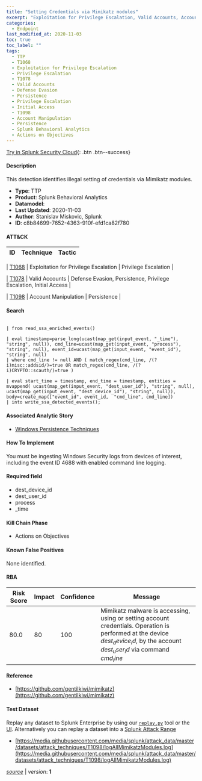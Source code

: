 ```yaml
---
title: "Setting Credentials via Mimikatz modules"
excerpt: "Exploitation for Privilege Escalation, Valid Accounts, Account Manipulation"
categories:
  - Endpoint
last_modified_at: 2020-11-03
toc: true
toc_label: ""
tags:
  - TTP
  - T1068
  - Exploitation for Privilege Escalation
  - Privilege Escalation
  - T1078
  - Valid Accounts
  - Defense Evasion
  - Persistence
  - Privilege Escalation
  - Initial Access
  - T1098
  - Account Manipulation
  - Persistence
  - Splunk Behavioral Analytics
  - Actions on Objectives
---
```




[Try in Splunk Security Cloud](https://www.splunk.com/en_us/cyber-security.html){: .btn .btn--success}

#### Description

This detection identifies illegal setting of credentials via Mimikatz modules.

- **Type**: TTP
- **Product**: Splunk Behavioral Analytics
- **Datamodel**: 
- **Last Updated**: 2020-11-03
- **Author**: Stanislav Miskovic, Splunk
- **ID**: c8b84699-7652-4363-910f-efd1ca82f780


#### ATT&CK

| ID          | Technique   | Tactic         |
| ----------- | ----------- |--------------- |

| [T1068](https://attack.mitre.org/techniques/T1068/) | Exploitation for Privilege Escalation | Privilege Escalation |



| [T1078](https://attack.mitre.org/techniques/T1078/) | Valid Accounts | Defense Evasion, Persistence, Privilege Escalation, Initial Access |



| [T1098](https://attack.mitre.org/techniques/T1098/) | Account Manipulation | Persistence |





#### Search

```

| from read_ssa_enriched_events()

| eval timestamp=parse_long(ucast(map_get(input_event, "_time"), "string", null)), cmd_line=ucast(map_get(input_event, "process"), "string", null), event_id=ucast(map_get(input_event, "event_id"), "string", null) 
| where cmd_line != null AND ( match_regex(cmd_line, /(?i)misc::addsid/)=true OR match_regex(cmd_line, /(?i)CRYPTO::scauth/)=true )

| eval start_time = timestamp, end_time = timestamp, entities = mvappend( ucast(map_get(input_event, "dest_user_id"), "string", null), ucast(map_get(input_event, "dest_device_id"), "string", null)), body=create_map(["event_id", event_id,  "cmd_line", cmd_line]) 
| into write_ssa_detected_events();
```

#### Associated Analytic Story
* [Windows Persistence Techniques](/stories/windows_persistence_techniques)


#### How To Implement
You must be ingesting Windows Security logs from devices of interest, including the event ID 4688 with enabled command line logging.

#### Required field
* dest_device_id
* dest_user_id
* process
* _time


#### Kill Chain Phase
* Actions on Objectives


#### Known False Positives
None identified.


#### RBA

| Risk Score  | Impact      | Confidence   | Message      |
| ----------- | ----------- |--------------|--------------|
| 80.0 | 80 | 100 | Mimikatz malware is accessing, using or setting account credentials. Operation is performed at the device $dest_device_id$, by the account $dest_user_id$ via command $cmd_line$ |




#### Reference

* [https://github.com/gentilkiwi/mimikatz](https://github.com/gentilkiwi/mimikatz)



#### Test Dataset
Replay any dataset to Splunk Enterprise by using our [`replay.py`](https://github.com/splunk/attack_data#using-replaypy) tool or the [UI](https://github.com/splunk/attack_data#using-ui).
Alternatively you can replay a dataset into a [Splunk Attack Range](https://github.com/splunk/attack_range#replay-dumps-into-attack-range-splunk-server)

* [https://media.githubusercontent.com/media/splunk/attack_data/master/datasets/attack_techniques/T1098/logAllMimikatzModules.log](https://media.githubusercontent.com/media/splunk/attack_data/master/datasets/attack_techniques/T1098/logAllMimikatzModules.log)



[*source*](https://github.com/splunk/security_content/tree/develop/detections/endpoint/setting_credentials_via_mimikatz_modules.yml) \| *version*: **1**